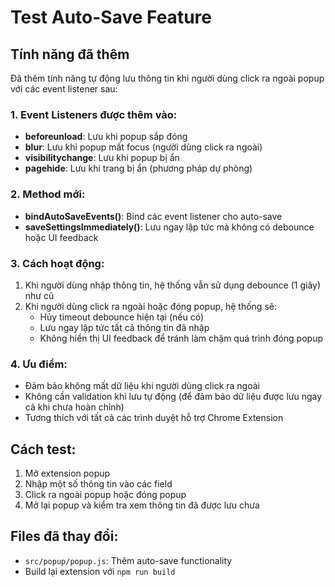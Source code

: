 # Test Auto-Save Feature

## Tính năng đã thêm

Đã thêm tính năng tự động lưu thông tin khi người dùng click ra ngoài popup với các event listener sau:

### 1. Event Listeners được thêm vào:

- **beforeunload**: Lưu khi popup sắp đóng
- **blur**: Lưu khi popup mất focus (người dùng click ra ngoài)
- **visibilitychange**: Lưu khi popup bị ẩn
- **pagehide**: Lưu khi trang bị ẩn (phương pháp dự phòng)

### 2. Method mới:

- **bindAutoSaveEvents()**: Bind các event listener cho auto-save
- **saveSettingsImmediately()**: Lưu ngay lập tức mà không có debounce hoặc UI feedback

### 3. Cách hoạt động:

1. Khi người dùng nhập thông tin, hệ thống vẫn sử dụng debounce (1 giây) như cũ
2. Khi người dùng click ra ngoài hoặc đóng popup, hệ thống sẽ:
   - Hủy timeout debounce hiện tại (nếu có)
   - Lưu ngay lập tức tất cả thông tin đã nhập
   - Không hiển thị UI feedback để tránh làm chậm quá trình đóng popup

### 4. Ưu điểm:

- Đảm bảo không mất dữ liệu khi người dùng click ra ngoài
- Không cần validation khi lưu tự động (để đảm bảo dữ liệu được lưu ngay cả khi chưa hoàn chỉnh)
- Tương thích với tất cả các trình duyệt hỗ trợ Chrome Extension

## Cách test:

1. Mở extension popup
2. Nhập một số thông tin vào các field
3. Click ra ngoài popup hoặc đóng popup
4. Mở lại popup và kiểm tra xem thông tin đã được lưu chưa

## Files đã thay đổi:

- `src/popup/popup.js`: Thêm auto-save functionality
- Build lại extension với `npm run build`
